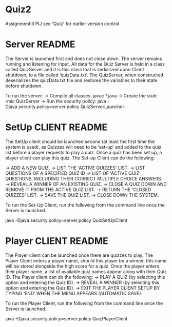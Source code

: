 Quiz2
=====

AssignmentIII PiJ see 'Quiz' for earlier version control

Server README
=============

The Server is launched first and does not close down. The server remains running and listening for input.
All data for the Quiz Server is held in a class called QuizServer and it is this class that is serlialized upon Client shutdown, to a file called ‘quizData.txt’. The QuizServer, when constructed deserializes the quizData.txt file and restores the variables to their state before shutdown.

To run the server:
→ Compile all classes: javac *.java
→ Create the stub: rmic QuizServer
→ Run the security policy: 
java -Djava.security.policy=server.policy QuizServerLauncher


SetUp CLIENT README
===================

The SetUp client should be launched second (at least the first time the system is used), as Quizzes will need to be ‘set-up’ and added to the quiz list before a player requests to play a quiz. Once a quiz has been set up, a player client can play this quiz. The Set-up Client can do the following:

→ ADD A NEW QUIZ.
→ LIST THE 'ACTIVE QUIZZES' LIST.
→ LIST QUESTIONS OF A SPECIFIED QUIZ ID
→ LIST OF 'ACTIVE QUIZ' QUESTIONS, INCLUDING THEIR CORRECT MULTIPLE CHOICE ANSWERS.
→ REVEAL A WINNER OF AN EXISTING QUIZ. 
→ CLOSE A QUIZ DOWN AND REMOVE IT FROM THE ACTIVE QUIZ LIST.
→ RETURN THE 'CLOSED QUIZZES' LIST.
→ SAVE THE QUIZ LIST.
→ CLOSE DOWN THE SYSTEM.

To run the Set-Up Client, run the following from the command line once the Server is launched.

java -Djava.security.policy=server.policy QuizSetUpClient


Player CLIENT README
====================

The Player client can be launched once there are quizzes to play. The Player Client enters a player name, should this player be a winner, this name will be stored alongside the high score for a quiz. Once the player enters their player name, a list of available quiz names appear along with their Quiz ID.
The Player client can do the following: 
→ PLAY A QUIZ (by selecting this option and entering the Quiz ID).
→ REVEAL A WINNER (by selecting this option and entering the Quiz ID).
→ EXIT THE PLAYER CLIENT SETUP BY TYPING ‘END’ WHEN THE MENU APPEARS (AUTOMATIC SAVE).

To run the Player Client, run the following from the command line once the Server is launched.

java -Djava.security.policy=server.policy QuizPlayerClient 

